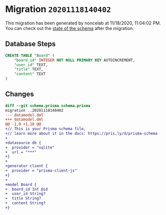 # Migration `20201118140402`

This migration has been generated by noncelab at 11/18/2020, 11:04:02 PM.
You can check out the [state of the schema](./schema.prisma) after the migration.

## Database Steps

```sql
CREATE TABLE "Board" (
    "board_id" INTEGER NOT NULL PRIMARY KEY AUTOINCREMENT,
    "user_id" TEXT,
    "title" TEXT,
    "content" TEXT
)
```

## Changes

```diff
diff --git schema.prisma schema.prisma
migration ..20201118140402
--- datamodel.dml
+++ datamodel.dml
@@ -1,0 +1,18 @@
+// This is your Prisma schema file,
+// learn more about it in the docs: https://pris.ly/d/prisma-schema
+
+datasource db {
+  provider = "sqlite"
+  url = "***"
+}
+
+generator client {
+  provider = "prisma-client-js"
+}
+
+model Board {
+  board_id Int @id
+  user_id String?
+  title String?
+  content String?
+}
```



